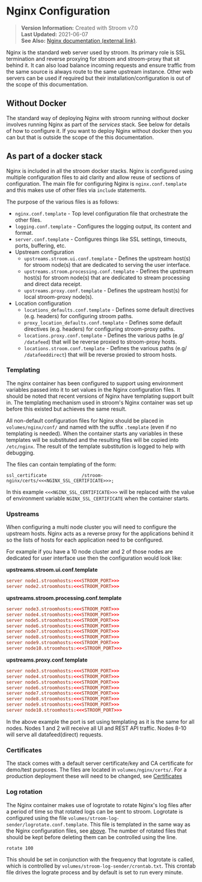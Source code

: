 # Nginx Configuration

> **Version Information:** Created with Stroom v7.0  
> **Last Updated:** 2021-06-07  
> **See Also:** [Nginx documentation (external link)](https://nginx.org/en/docs/).

Nginx is the standard web server used by stroom.
Its primary role is SSL termination and reverse proxying for stroom and stroom-proxy that sit behind it.
It can also load balance incoming requests and ensure traffic from the same source is always route to the same upstream instance.
Other web servers can be used if required but their installation/configuration is out of the scope of this documentation.


## Without Docker

The standard way of deploying Nginx with stroom running without docker involves running Nginx as part of the _services_ stack.
See below for details of how to configure it.
If you want to deploy Nginx without docker then you can but that is outside the scope of the this documentation.


## As part of a docker stack

Nginx is included in all the stroom docker stacks.
Nginx is configured using multiple configuration files to aid clarity and allow reuse of sections of configuration.
The main file for configuring Nginx is `nginx.conf.template` and this makes use of other files via `include` statements.

The purpose of the various files is as follows:

* `nginx.conf.template` - Top level configuration file that orchestrate the other files.
* `logging.conf.template` - Configures the logging output, its content and format.
* `server.conf.template` - Configures things like SSL settings, timeouts, ports, buffering, etc.
* Upstream configuration
  * `upstreams.stroom.ui.conf.template` - Defines the upstream host(s) for stroom node(s) that are dedicated to serving the user interface.
  * `upstreams.stroom.processing.conf.template` - Defines the upstream host(s) for stroom node(s) that are dedicated to stream processing and direct data receipt.
  * `upstreams.proxy.conf.template` - Defines the upstream host(s) for local stroom-proxy node(s).
* Location configuration
  * `locations_defaults.conf.template` - Defines some default directives (e.g. headers) for configuring stroom paths.
  * `proxy_location_defaults.conf.template` - Defines some default directives (e.g. headers) for configuring stroom-proxy paths. 
  * `locations.proxy.conf.template` - Defines the various paths (e.g/ `/datafeed`) that will be reverse proxied to stroom-proxy hosts.
  * `locations.stroom.conf.template` - Defines the various paths (e.g/ `/datafeeddirect`) that will be reverse proxied to stroom hosts. 


### Templating

The nginx container has been configured to support using environment variables passed into it to set values in the Nginx configuration files.
It should be noted that recent versions of Nginx have templating support built in.
The templating mechanism used in stroom's Nginx container was set up before this existed but achieves the same result.

All non-default configuration files for Nginx should be placed in `volumes/nginx/conf/` and named with the suffix `.template` (even if no templating is needed).
When the container starts any variables in these templates will be substituted and the resulting files will be copied into `/etc/nginx`.
The result of the template substitution is logged to help with debugging.

The files can contain templating of the form:

```
ssl_certificate             /stroom-nginx/certs/<<<NGINX_SSL_CERTIFICATE>>>;
```

In this example `<<<NGINX_SSL_CERTIFICATE>>>` will be replaced with the value of environment variable `NGINX_SSL_CERTIFICATE` when the container starts.


### Upstreams

When configuring a multi node cluster you will need to configure the upstream hosts.
Nginx acts as a reverse proxy for the applications behind it so the lists of hosts for each application need to be configured.

For example if you have a 10 node cluster and 2 of those nodes are dedicated for user interface use then the configuration would look like:

**upstreams.stroom.ui.conf.template**
```conf
server node1.stroomhosts:<<<STROOM_PORT>>>
server node2.stroomhosts:<<<STROOM_PORT>>>
```

**upstreams.stroom.processing.conf.template**
```conf
server node3.stroomhosts:<<<STROOM_PORT>>>
server node4.stroomhosts:<<<STROOM_PORT>>>
server node5.stroomhosts:<<<STROOM_PORT>>>
server node6.stroomhosts:<<<STROOM_PORT>>>
server node7.stroomhosts:<<<STROOM_PORT>>>
server node8.stroomhosts:<<<STROOM_PORT>>>
server node9.stroomhosts:<<<STROOM_PORT>>>
server node10.stroomhosts:<<<STROOM_PORT>>>
```

**upstreams.proxy.conf.template**
```conf
server node3.stroomhosts:<<<STROOM_PORT>>>
server node4.stroomhosts:<<<STROOM_PORT>>>
server node5.stroomhosts:<<<STROOM_PORT>>>
server node6.stroomhosts:<<<STROOM_PORT>>>
server node7.stroomhosts:<<<STROOM_PORT>>>
server node8.stroomhosts:<<<STROOM_PORT>>>
server node9.stroomhosts:<<<STROOM_PORT>>>
server node10.stroomhosts:<<<STROOM_PORT>>>
```

In the above example the port is set using templating as it is the same for all nodes.
Nodes 1 and 2 will receive all UI and REST API traffic.
Nodes 8-10 will serve all datafeed(direct) requests.


### Certificates

The stack comes with a default server certificate/key and CA certificate for demo/test purposes.
The files are located in `volumes/nginx/certs/`.
For a production deployment these will need to be changed, see [Certificates](configuration.md#certificates)


### Log rotation

The Nginx container makes use of logrotate to rotate Nginx's log files after a period of time so that rotated logs can be sent to stroom.
Logrotate is configured using the file `volumes/stroom-log-sender/logrotate.conf.template`.
This file is templated in the same way as the Nginx configuration files, see [above](#templating).
The number of rotated files that should be kept before deleting them can be controlled using the line.

```
rotate 100
```

This should be set in conjunction with the frequency that logrotate is called, which is controlled by `volumes/stroom-log-sender/crontab.txt`.
This crontab file drives the lograte process and by default is set to run every minute.

